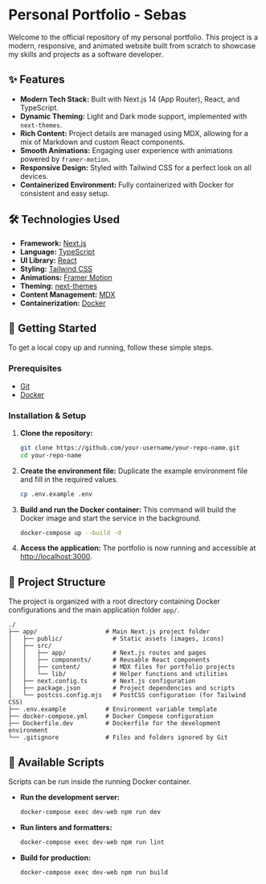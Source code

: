 # Personal Portfolio - Sebas

Welcome to the official repository of my personal portfolio. This project is a modern, responsive, and animated website built from scratch to showcase my skills and projects as a software developer.

## ✨ Features

- **Modern Tech Stack:** Built with Next.js 14 (App Router), React, and TypeScript.
- **Dynamic Theming:** Light and Dark mode support, implemented with `next-themes`.
- **Rich Content:** Project details are managed using MDX, allowing for a mix of Markdown and custom React components.
- **Smooth Animations:** Engaging user experience with animations powered by `framer-motion`.
- **Responsive Design:** Styled with Tailwind CSS for a perfect look on all devices.
- **Containerized Environment:** Fully containerized with Docker for consistent and easy setup.

## 🛠️ Technologies Used

- **Framework:** [Next.js](https://nextjs.org/)
- **Language:** [TypeScript](https://www.typescriptlang.org/)
- **UI Library:** [React](https://react.dev/)
- **Styling:** [Tailwind CSS](https://tailwindcss.com/)
- **Animations:** [Framer Motion](https://www.framer.com/motion/)
- **Theming:** [next-themes](https://github.com/pacocoursey/next-themes)
- **Content Management:** [MDX](https://mdxjs.com/)
- **Containerization:** [Docker](https://www.docker.com/)

## 🚀 Getting Started

To get a local copy up and running, follow these simple steps.

### Prerequisites

- [Git](https://git-scm.com/)
- [Docker](https://www.docker.com/products/docker-desktop/)

### Installation & Setup

1.  **Clone the repository:**
    ```sh
    git clone https://github.com/your-username/your-repo-name.git
    cd your-repo-name
    ```

2.  **Create the environment file:**
    Duplicate the example environment file and fill in the required values.
    ```sh
    cp .env.example .env
    ```

3.  **Build and run the Docker container:**
    This command will build the Docker image and start the service in the background.
    ```sh
    docker-compose up --build -d
    ```

4.  **Access the application:**
    The portfolio is now running and accessible at [http://localhost:3000](http://localhost:3000).

## 📂 Project Structure

The project is organized with a root directory containing Docker configurations and the main application folder `app/`.

```
./
├── app/                   # Main Next.js project folder
│   ├── public/              # Static assets (images, icons)
│   ├── src/
│   │   ├── app/             # Next.js routes and pages
│   │   ├── components/      # Reusable React components
│   │   ├── content/         # MDX files for portfolio projects
│   │   └── lib/             # Helper functions and utilities
│   ├── next.config.ts       # Next.js configuration
│   ├── package.json         # Project dependencies and scripts
│   └── postcss.config.mjs   # PostCSS configuration (for Tailwind CSS)
├── .env.example           # Environment variable template
├── docker-compose.yml     # Docker Compose configuration
├── Dockerfile.dev         # Dockerfile for the development environment
└── .gitignore             # Files and folders ignored by Git
```

## 📜 Available Scripts

Scripts can be run inside the running Docker container.

-   **Run the development server:**
    ```sh
    docker-compose exec dev-web npm run dev
    ```

-   **Run linters and formatters:**
    ```sh
    docker-compose exec dev-web npm run lint
    ```

-   **Build for production:**
    ```sh
    docker-compose exec dev-web npm run build
    ```